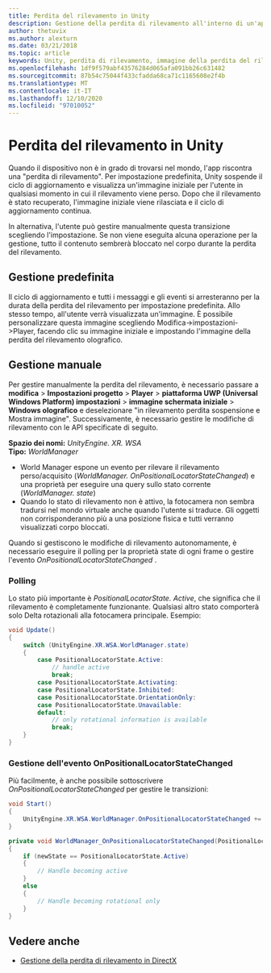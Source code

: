 ```yaml
---
title: Perdita del rilevamento in Unity
description: Gestione della perdita di rilevamento all'interno di un'app Unity.
author: thetuvix
ms.author: alexturn
ms.date: 03/21/2018
ms.topic: article
keywords: Unity, perdita di rilevamento, immagine della perdita del rilevamento, polling, auricolare a realtà mista, auricolare di realtà mista di Windows, auricolare di realtà virtuale
ms.openlocfilehash: 1df9f579abf43576284d065afa091bb26c631482
ms.sourcegitcommit: 87b54c75044f433cfadda68ca71c1165608e2f4b
ms.translationtype: MT
ms.contentlocale: it-IT
ms.lasthandoff: 12/10/2020
ms.locfileid: "97010052"
---
```

# <a name="tracking-loss-in-unity"></a>Perdita del rilevamento in Unity

Quando il dispositivo non è in grado di trovarsi nel mondo, l'app riscontra una "perdita di rilevamento". Per impostazione predefinita, Unity sospende il ciclo di aggiornamento e visualizza un'immagine iniziale per l'utente in qualsiasi momento in cui il rilevamento viene perso. Dopo che il rilevamento è stato recuperato, l'immagine iniziale viene rilasciata e il ciclo di aggiornamento continua.

In alternativa, l'utente può gestire manualmente questa transizione scegliendo l'impostazione. Se non viene eseguita alcuna operazione per la gestione, tutto il contenuto sembrerà bloccato nel corpo durante la perdita del rilevamento.

## <a name="default-handling"></a>Gestione predefinita

Il ciclo di aggiornamento e tutti i messaggi e gli eventi si arresteranno per la durata della perdita del rilevamento per impostazione predefinita. Allo stesso tempo, all'utente verrà visualizzata un'immagine. È possibile personalizzare questa immagine scegliendo Modifica->impostazioni->Player, facendo clic su immagine iniziale e impostando l'immagine della perdita del rilevamento olografico.

## <a name="manual-handling"></a>Gestione manuale

Per gestire manualmente la perdita del rilevamento, è necessario passare a **modifica**  >  **Impostazioni progetto**  >  **Player**  >  **piattaforma UWP (Universal Windows Platform) impostazioni**  >  **immagine schermata iniziale**  >  **Windows olografico** e deselezionare "in rilevamento perdita sospensione e Mostra immagine". Successivamente, è necessario gestire le modifiche di rilevamento con le API specificate di seguito.

**Spazio dei nomi:** *UnityEngine. XR. WSA*<br>
**Tipo:** *WorldManager*

* World Manager espone un evento per rilevare il rilevamento perso/acquisito (*WorldManager. OnPositionalLocatorStateChanged*) e una proprietà per eseguire una query sullo stato corrente (*WorldManager. state*)
* Quando lo stato di rilevamento non è attivo, la fotocamera non sembra tradursi nel mondo virtuale anche quando l'utente si traduce. Gli oggetti non corrisponderanno più a una posizione fisica e tutti verranno visualizzati corpo bloccati.

Quando si gestiscono le modifiche di rilevamento autonomamente, è necessario eseguire il polling per la proprietà state di ogni frame o gestire l'evento *OnPositionalLocatorStateChanged* .

### <a name="polling"></a>Polling

Lo stato più importante è *PositionalLocatorState. Active*, che significa che il rilevamento è completamente funzionante. Qualsiasi altro stato comporterà solo Delta rotazionali alla fotocamera principale. Esempio:

```cs
void Update()
{
    switch (UnityEngine.XR.WSA.WorldManager.state)
    {
        case PositionalLocatorState.Active:
            // handle active
            break;
        case PositionalLocatorState.Activating:
        case PositionalLocatorState.Inhibited:
        case PositionalLocatorState.OrientationOnly:
        case PositionalLocatorState.Unavailable:
        default:
            // only rotational information is available
            break;
    }
}
```

### <a name="handling-the-onpositionallocatorstatechanged-event"></a>Gestione dell'evento OnPositionalLocatorStateChanged

Più facilmente, è anche possibile sottoscrivere *OnPositionalLocatorStateChanged* per gestire le transizioni:

```cs
void Start()
{
    UnityEngine.XR.WSA.WorldManager.OnPositionalLocatorStateChanged += WorldManager_OnPositionalLocatorStateChanged;
}

private void WorldManager_OnPositionalLocatorStateChanged(PositionalLocatorState oldState, PositionalLocatorState newState)
{
    if (newState == PositionalLocatorState.Active)
    {
        // Handle becoming active
    }
    else
    {
        // Handle becoming rotational only
    }
}
```

## <a name="see-also"></a>Vedere anche
* [Gestione della perdita di rilevamento in DirectX](../native/coordinate-systems-in-directx.md#handling-tracking-loss)
